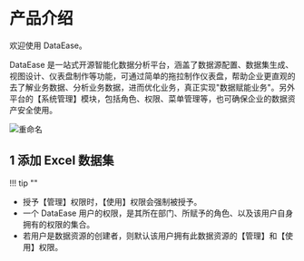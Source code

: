 # 产品介绍

欢迎使用 DataEase。

DataEase 是一站式开源智能化数据分析平台，涵盖了数据源配置、数据集生成、视图设计、仪表盘制作等功能，可通过简单的拖拉制作仪表盘，帮助企业更直观的去了解业务数据、分析业务数据，进而优化业务，真正实现"数据赋能业务"。另外平台的【系统管理】模块，包括角色、权限、菜单管理等，也可确保企业的数据资产安全使用。

![重命名](../img/index/功能图.png)
## 1 添加 Excel 数据集

!!! tip ""
- 授予【管理】权限时，【使用】权限会强制被授予。
- 一个 DataEase 用户的权限，是其所在部门、所赋予的角色、以及该用户自身拥有的权限的集合。
- 若用户是数据资源的创建者，则默认该用户拥有此数据资源的【管理】和【使用】权限。